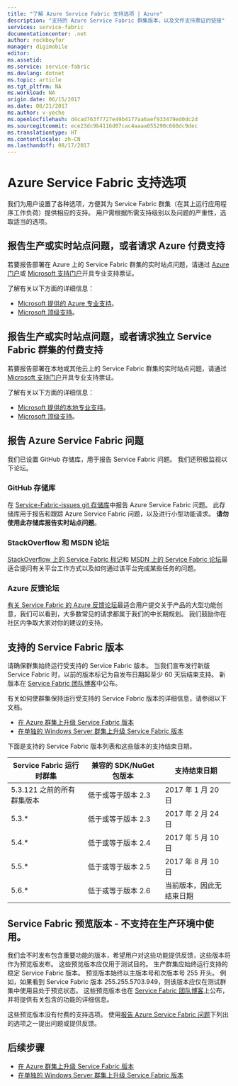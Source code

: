 ```yaml
---
title: "了解 Azure Service Fabric 支持选项 | Azure"
description: "支持的 Azure Service Fabric 群集版本，以及文件支持票证的链接"
services: service-fabric
documentationcenter: .net
author: rockboyfor
manager: digimobile
editor: 
ms.assetid: 
ms.service: service-fabric
ms.devlang: dotnet
ms.topic: article
ms.tgt_pltfrm: NA
ms.workload: NA
origin.date: 06/15/2017
ms.date: 08/21/2017
ms.author: v-yeche
ms.openlocfilehash: d4cad763f7727e49b4177aa6aef933479ed0dc2d
ms.sourcegitcommit: ece23dc9b4116d07cac4aaaa055290c660dc9dec
ms.translationtype: HT
ms.contentlocale: zh-CN
ms.lasthandoff: 08/17/2017
---
```

# <a name="azure-service-fabric-support-options"></a>Azure Service Fabric 支持选项

我们为用户设置了各种选项，方便其为 Service Fabric 群集（在其上运行应用程序工作负荷）提供相应的支持。 用户需根据所需支持级别以及问题的严重性，选取适当的选项。 

<a id="getlivesitesupportonazure"></a>

## <a name="report-production-or-live-site-issues-or-request-paid-support-for-azure"></a>报告生产或实时站点问题，或者请求 Azure 付费支持

若要报告部署在 Azure 上的 Service Fabric 群集的实时站点问题，请通过 [Azure 门户](https://www.azure.cn/support/support-ticket-form)或 [Microsoft 支持门户](http://support.microsoft.com/oas/default.aspx?prid=16146)开具专业支持票证。

了解有关以下方面的详细信息：

- [Microsoft 提供的 Azure 专业支持](https://www.azure.cn/support/plans/?b=16.44)。
- [Microsoft 顶级支持](https://support.microsoft.com/premier)。

<a id="getlivesitesupportonprem"></a>

## <a name="report-production-or-live-site-issues-or-request-paid-support-for-standalone-service-fabric-clusters"></a>报告生产或实时站点问题，或者请求独立 Service Fabric 群集的付费支持

若要报告部署在本地或其他云上的 Service Fabric 群集的实时站点问题，请通过 [Microsoft 支持门户](http://support.microsoft.com/oas/default.aspx?prid=16146)开具专业支持票证。

了解有关以下方面的详细信息：

- [Microsoft 提供的本地专业支持](https://support.microsoft.com/gp/offerprophone?wa=wsignin1.0)。
- [Microsoft 顶级支持](https://support.microsoft.com/premier)。

<a id="getsupportonissues"></a>

## <a name="report-azure-service-fabric-issues"></a>报告 Azure Service Fabric 问题 

我们已设置 GitHub 存储库，用于报告 Service Fabric 问题。  我们还积极监视以下论坛。

### <a name="github-repo"></a>GitHub 存储库 

在 [Service-Fabric-issues git 存储库](https://github.com/Azure/service-fabric-issues)中报告 Azure Service Fabric 问题。 此存储库用于报告和跟踪 Azure Service Fabric 问题，以及进行小型功能请求。 **请勿使用此存储库报告实时站点问题**。

### <a name="stackoverflow-and-msdn-forums"></a>StackOverflow 和 MSDN 论坛

[StackOverflow 上的 Service Fabric 标记][stackoverflow]和 [MSDN 上的 Service Fabric 论坛][msdn-forum]最适合提问有关平台工作方式以及如何通过该平台完成某些任务的问题。

### <a name="azure-feedback-forum"></a>Azure 反馈论坛

[有关 Service Fabric 的 Azure 反馈论坛][uservoice-forum]最适合用户提交关于产品的大型功能创意，我们可以看到，大多数常见的请求都属于我们的中长期规划。 我们鼓励你在社区内争取大家对你的建议的支持。

<a id="releasesuport"></a>
## <a name="supported-service-fabric-versions"></a>支持的 Service Fabric 版本

请确保群集始终运行受支持的 Service Fabric 版本。 当我们宣布发行新版 Service Fabric 时，以前的版本标记为自发布日期起至少 60 天后结束支持。 新版本在 [Service Fabric 团队博客](https://blogs.msdn.microsoft.com/azureservicefabric/)中公布。

有关如何使群集保持运行受支持的 Service Fabric 版本的详细信息，请参阅以下文档。

- [在 Azure 群集上升级 Service Fabric 版本](service-fabric-cluster-upgrade.md)
- [在单独的 Windows Server 群集上升级 Service Fabric 版本](service-fabric-cluster-upgrade-windows-server.md)

下面是支持的 Service Fabric 版本列表和这些版本的支持结束日期。

| **Service Fabric 运行时群集** | **兼容的 SDK/NuGet 包版本** | **支持结束日期** |
| --- | --- | --- |
| 5.3.121 之前的所有群集版本 |低于或等于版本 2.3 |2017 年 1 月 20 日 |
| 5.3.* |低于或等于版本 2.3 |2017 年 2 月 24 日 |
| 5.4.* |低于或等于版本 2.4 |2017 年 5 月 10 日     |
| 5.5.* |低于或等于版本 2.5 |2017 年 8 月 10 日    |
| 5.6.* |低于或等于版本 2.6 |当前版本，因此无结束日期

<a id="previewversion"></a>

## <a name="service-fabric-preview-versions---unsupported-for-production-use"></a>Service Fabric 预览版本 - 不支持在生产环境中使用。

我们会不时发布包含重要功能的版本，希望用户对这些功能提供反馈，这些版本将作为预览版发布。 这些预览版本应仅用于测试目的。 生产群集应始终运行支持的稳定 Service Fabric 版本。 预览版本始终以主版本号和次版本号 255 开头。 例如，如果看到 Service Fabric 版本 255.255.5703.949，则该版本应仅在测试群集中使用且处于预览状态。 这些预览版本也在 [Service Fabric 团队博客](https://blogs.msdn.microsoft.com/azureservicefabric)上公布，并将提供有关包含的功能的详细信息。

这些预览版本没有付费的支持选项。 使用[报告 Azure Service Fabric 问题](/service-fabric/service-fabric-support#report-azure-service-fabric-issues)下列出的选项之一提出问题或提供反馈。

## <a name="next-steps"></a>后续步骤

- [在 Azure 群集上升级 Service Fabric 版本](service-fabric-cluster-upgrade.md)
- [在单独的 Windows Server 群集上升级 Service Fabric 版本](service-fabric-cluster-upgrade-windows-server.md)

<!--references-->
[msdn-forum]: https://social.msdn.microsoft.com/Forums/en-US/home?forum=AzureServiceFabric
[stackoverflow]: http://stackoverflow.com/questions/tagged/azure-service-fabric
[uservoice-forum]: https://feedback.azure.com/forums/293901-service-fabric
[acom-docs]: http://aka.ms/servicefabricdocs
[sample-repos]: http://aka.ms/servicefabricsamples

<!--Update_Description: update meta properties, wording update-->